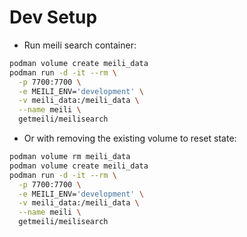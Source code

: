 # Dev Setup

- Run meili search container:
```bash
podman volume create meili_data
podman run -d -it --rm \
  -p 7700:7700 \
  -e MEILI_ENV='development' \
  -v meili_data:/meili_data \
  --name meili \
  getmeili/meilisearch
```

- Or with removing the existing volume to reset state:
```bash
podman volume rm meili_data
podman volume create meili_data
podman run -d -it --rm \
  -p 7700:7700 \
  -e MEILI_ENV='development' \
  -v meili_data:/meili_data \
  --name meili \
  getmeili/meilisearch
```
